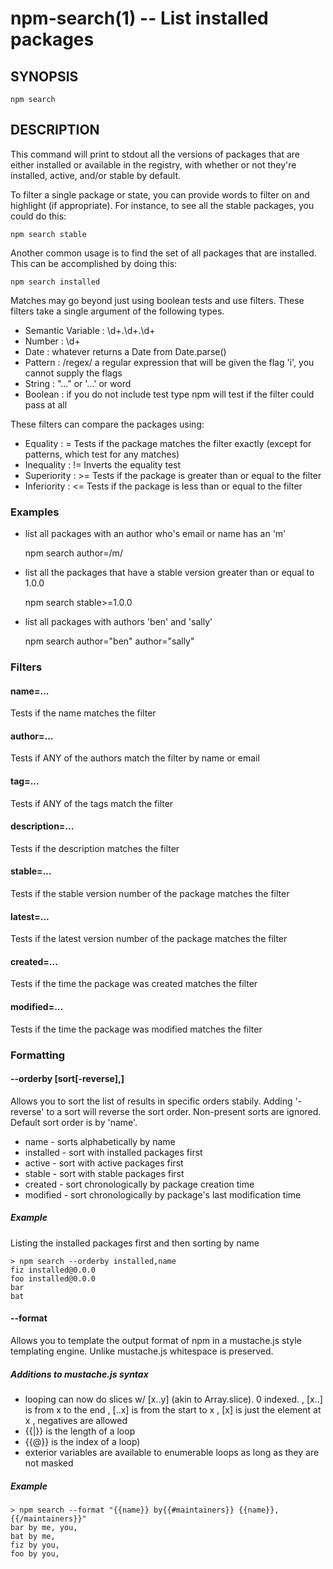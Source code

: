 npm-search(1) -- List installed packages
======================================

## SYNOPSIS

    npm search

## DESCRIPTION

This command will print to stdout all the versions of packages that are
either installed or available in the registry, with whether
or not they're installed, active, and/or stable by default.

To filter a single package or state, you can provide words to filter on
and highlight (if appropriate).  For instance, to see all the stable
packages, you could do this:

    npm search stable

Another common usage is to find the set of all packages that are
installed. This can be accomplished by doing this:

    npm search installed

Matches may go beyond just using boolean tests and use filters. These filters take a single argument of the following types.

 * Semantic Variable : \d+.\d+.\d+
 * Number : \d+
 * Date : whatever returns a Date from Date.parse()
 * Pattern : /regex/ a regular expression that will be given the flag 'i', you cannot supply the flags
 * String : "..." or '...' or word
 * Boolean : if you do not include test type npm will test if the filter could pass at all

These filters can compare the packages using:

 * Equality : =
   Tests if the package matches the filter exactly (except for patterns, which test for any matches)
 * Inequality : !=
   Inverts the equality test
 * Superiority : >=
   Tests if the package is greater than or equal to the filter
 * Inferiority : <=
   Tests if the package is less than or equal to the filter

### Examples

 * list all packages with an author who's email or name has an 'm'

   npm search author=/m/

 * list all the packages that have a stable version greater than or equal to 1.0.0

   npm search stable>=1.0.0

 * list all packages with authors 'ben' and 'sally'

   npm search author="ben" author="sally"


### Filters

#### name=...

Tests if the name matches the filter

#### author=...

Tests if ANY of the authors match the filter by name or email

#### tag=...

Tests if ANY of the tags match the filter

#### description=...

Tests if the description matches the filter

#### stable=...

Tests if the stable version number of the package matches the filter

#### latest=...

Tests if the latest version number of the package matches the filter

#### created=...

Tests if the time the package was created matches the filter

#### modified=...

Tests if the time the package was modified matches the filter

### Formatting

#### --orderby [sort[-reverse],]

Allows you to sort the list of results in specific orders stabily. Adding '-reverse' to a sort will reverse the sort order. Non-present sorts are ignored. Default sort order is by 'name'.

 * name - sorts alphabetically by name
 * installed - sort with installed packages first
 * active - sort with active packages first
 * stable - sort with stable packages first
 * created - sort chronologically by package creation time
 * modified - sort chronologically by package's last modification time

##### Example

Listing the installed packages first and then sorting by name

    > npm search --orderby installed,name
    fiz installed@0.0.0
    foo installed@0.0.0
    bar
    bat


#### --format

Allows you to template the output format of npm in a mustache.js style templating engine. Unlike mustache.js whitespace is preserved.

##### Additions to mustache.js syntax

 * looping can now do slices w/ [x..y] (akin to Array.slice). 0 indexed.
   , [x..] is from x to the end
   , [..x] is from the start to x
   , [x] is just the element at x
   , negatives are allowed
 * {{|}} is the length of a loop
 * {{@}} is the index of a loop)
 * exterior variables are available to enumerable loops as long as they are not masked

##### Example

    > npm search --format "{{name}} by{{#maintainers}} {{name}},{{/maintainers}}"
    bar by me, you,
    bat by me,
    fiz by you,
    foo by you,